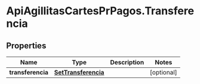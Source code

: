 # ApiAgillitasCartesPrPagos.Transferencia

## Properties
Name | Type | Description | Notes
------------ | ------------- | ------------- | -------------
**transferencia** | [**SetTransferencia**](SetTransferencia.md) |  | [optional] 


